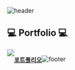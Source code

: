 ![header](https://capsule-render.vercel.app/api?type=waving&color=gradient&customColorList=2&height=250&section=header&text=Hello!👋%20I',m%20SeungJu&animation=scaleIn&fontSize=70&fontAlignY=38&desc=Thank%20you%20for%20visiting%20my%20GitHub!😁&descAlignY=57&descAlign=62)
## 💻 Portfolio 💻
<div style="display:flex; flex-direction:row;">
    <a href="[https://www.notion.so/homputer/Notion-3a51e19fa20a4c08a3c1d281a7a2c741](https://sj-.notion.site/LEE-SEUNG-JU-33fc5b100e9f4122b205889fb2a955ee?pvs=4)">
        <img src="https://img.shields.io/badge/Notion-9999FF?style=for-the-badge&logo=Notion&logoColor=white"> 
    </a>

[**포트폴리오**](https://sj-.notion.site/LEE-SEUNG-JU-33fc5b100e9f4122b205889fb2a955ee?pvs=4)

![footer](https://capsule-render.vercel.app/api?type=waving&color=gradient&customColorList=2&height=100&section=footer)
